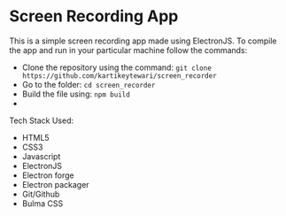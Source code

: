 # Screen Recording App

This is a simple screen recording app made using ElectronJS. To compile the app and run in your particular machine follow the commands:
- Clone the repository using the command: `git clone https://github.com/kartikeytewari/screen_recorder`
- Go to the folder: `cd screen_recorder`
- Build the file using: `npm build`
- 

Tech Stack Used:
- HTML5
- CSS3
- Javascript
- ElectronJS
- Electron forge
- Electron packager
- Git/Github
- Bulma CSS
